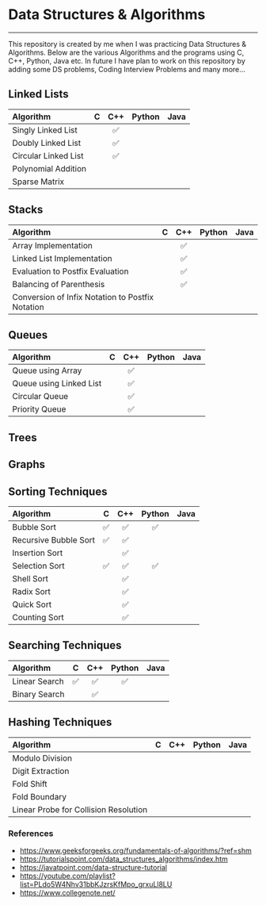 # Data Structures & Algorithms

---
This repository is created by me when I was practicing Data Structures & Algorithms. Below are the various Algorithms and the programs using C, C++, Python, Java etc. In future I have plan to work on this repository by adding some DS problems, Coding Interview Problems and many more...

## Linked Lists

| Algorithm | C | C++ | Python | Java |
| :--- | :---: | :---: | :---: | ---: |
| Singly Linked List |  | ✅ |  |  |
| Doubly Linked List |  | ✅ |  |  |
| Circular Linked List |  | ✅ |  |  |
| Polynomial Addition |  |  |  |  |
| Sparse Matrix |  |  |  |  |

## Stacks

| Algorithm | C | C++ | Python | Java |
| :--- | :---: | :---: | :---: | ---: |
| Array Implementation |  | ✅ |  |  |
| Linked List Implementation |  | ✅ |  |  |
| Evaluation to Postfix Evaluation |  | ✅ |  |  |
| Balancing of Parenthesis |  | ✅ |  |  |
| Conversion of Infix Notation to Postfix Notation |  |  |  |  |

## Queues

| Algorithm | C | C++ | Python | Java |
| :--- | :---: | :---: | :---: | ---: |
| Queue using Array |  | ✅ |  |  |
| Queue using Linked List |  | ✅ |  |  |
| Circular Queue |  | ✅ |  |  |
| Priority Queue |  | ✅ |  |  |

## Trees

## Graphs

## Sorting Techniques

| Algorithm | C | C++ | Python | Java |
| :--- | :---: | :---: | :---: | ---: |
| Bubble Sort | ✅ | ✅ | ✅ |  |
| Recursive Bubble Sort | ✅ | ✅ |  |  |
| Insertion Sort |  | ✅ |  |  |
| Selection Sort | ✅ | ✅ | ✅ |  |
| Shell Sort |  | ✅ |  |  |
| Radix Sort |  | ✅ |  |  |
| Quick Sort |  | ✅ |  |  |
| Counting Sort |  | ✅ |  |  |

## Searching Techniques

| Algorithm | C | C++ | Python | Java |
| :--- | :---: | :---: | :---: | ---: |
| Linear Search | ✅ | ✅ | ✅ |  |
| Binary Search |  | ✅ |  |  |

## Hashing Techniques

| Algorithm | C | C++ | Python | Java |
| :--- | :---: | :---: | :---: | ---: |
| Modulo Division |  |  |  |  |
| Digit Extraction |  |  |  |  |
| Fold Shift |  |  |  |  |
| Fold Boundary |  |  |  |  |
| Linear Probe for Collision Resolution |  |  |  |  |

### References

- <https://www.geeksforgeeks.org/fundamentals-of-algorithms/?ref=shm>
- <https://tutorialspoint.com/data_structures_algorithms/index.htm>
- <https://javatpoint.com/data-structure-tutorial>
- <https://youtube.com/playlist?list=PLdo5W4Nhv31bbKJzrsKfMpo_grxuLl8LU>
- <https://www.collegenote.net/>
